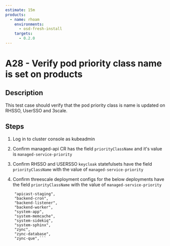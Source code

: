 ```yaml
---
estimate: 15m
products:
  - name: rhoam
    environments:
      - osd-fresh-install
    targets:
      - 0.2.0
---
```


# A28 - Verify pod priority class name is set on products

## Description

This test case should verify that the pod priority class is name is updated on RHSSO, UserSSO and 3scale.

## Steps

1. Log in to cluster console as kubeadmin

2. Confirm managed-api CR has the field `priorityClassName` and it's value is `managed-service-priority`

3. Confirm RHSSO and USERSSO `keycloak` statefulsets have the field `priorityClassName` with the value of `managed-service-priority`

4. Confirm threescale deployment configs for the below deployments have the field `priorityClassName` with the value of `managed-service-priority`

````"apicast-production",
   	"apicast-staging",
   	"backend-cron",
   	"backend-listener",
   	"backend-worker",
   	"system-app",
   	"system-memcache",
   	"system-sidekiq",
   	"system-sphinx",
   	"zync",
   	"zync-database",
   	"zync-que",```
````
